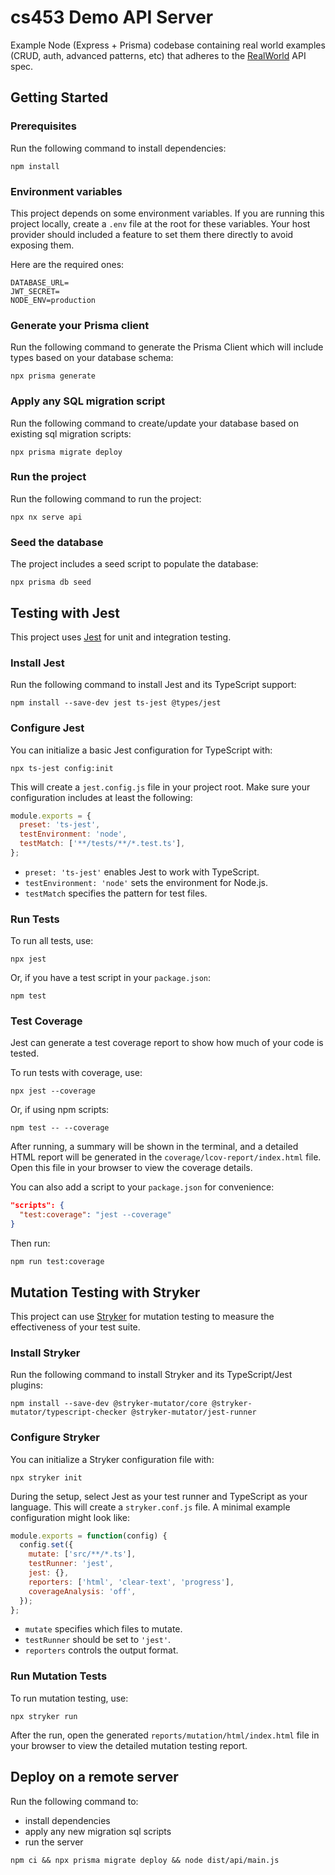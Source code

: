 # cs453 Demo API Server
Example Node (Express + Prisma) codebase containing real world examples (CRUD, auth, advanced patterns, etc) that adheres to the [RealWorld](https://github.com/gothinkster/realworld-example-apps) API spec.

## Getting Started

### Prerequisites

Run the following command to install dependencies:

```shell
npm install
```

### Environment variables

This project depends on some environment variables.
If you are running this project locally, create a `.env` file at the root for these variables.
Your host provider should included a feature to set them there directly to avoid exposing them.

Here are the required ones:

```
DATABASE_URL=
JWT_SECRET=
NODE_ENV=production
```

### Generate your Prisma client

Run the following command to generate the Prisma Client which will include types based on your database schema:

```shell
npx prisma generate
```

### Apply any SQL migration script

Run the following command to create/update your database based on existing sql migration scripts:

```shell
npx prisma migrate deploy
```

### Run the project

Run the following command to run the project:

```shell
npx nx serve api
```

### Seed the database

The project includes a seed script to populate the database:

```shell
npx prisma db seed
```

## Testing with Jest

This project uses [Jest](https://jestjs.io/) for unit and integration testing.

### Install Jest

Run the following command to install Jest and its TypeScript support:

```shell
npm install --save-dev jest ts-jest @types/jest
```

### Configure Jest

You can initialize a basic Jest configuration for TypeScript with:

```shell
npx ts-jest config:init
```

This will create a `jest.config.js` file in your project root. Make sure your configuration includes at least the following:

```js
module.exports = {
  preset: 'ts-jest',
  testEnvironment: 'node',
  testMatch: ['**/tests/**/*.test.ts'],
};
```

- `preset: 'ts-jest'` enables Jest to work with TypeScript.
- `testEnvironment: 'node'` sets the environment for Node.js.
- `testMatch` specifies the pattern for test files.

### Run Tests

To run all tests, use:

```shell
npx jest
```

Or, if you have a test script in your `package.json`:

```shell
npm test
```

### Test Coverage

Jest can generate a test coverage report to show how much of your code is tested.

To run tests with coverage, use:

```shell
npx jest --coverage
```

Or, if using npm scripts:

```shell
npm test -- --coverage
```

After running, a summary will be shown in the terminal, and a detailed HTML report will be generated in the `coverage/lcov-report/index.html` file. Open this file in your browser to view the coverage details.

You can also add a script to your `package.json` for convenience:

```json
"scripts": {
  "test:coverage": "jest --coverage"
}
```

Then run:

```shell
npm run test:coverage
```

## Mutation Testing with Stryker

This project can use [Stryker](https://stryker-mutator.io/) for mutation testing to measure the effectiveness of your test suite.

### Install Stryker

Run the following command to install Stryker and its TypeScript/Jest plugins:

```shell
npm install --save-dev @stryker-mutator/core @stryker-mutator/typescript-checker @stryker-mutator/jest-runner
```

### Configure Stryker

You can initialize a Stryker configuration file with:

```shell
npx stryker init
```

During the setup, select Jest as your test runner and TypeScript as your language. This will create a `stryker.conf.js` file. A minimal example configuration might look like:

```js
module.exports = function(config) {
  config.set({
    mutate: ['src/**/*.ts'],
    testRunner: 'jest',
    jest: {},
    reporters: ['html', 'clear-text', 'progress'],
    coverageAnalysis: 'off',
  });
};
```

- `mutate` specifies which files to mutate.
- `testRunner` should be set to `'jest'`.
- `reporters` controls the output format.

### Run Mutation Tests

To run mutation testing, use:

```shell
npx stryker run
```

After the run, open the generated `reports/mutation/html/index.html` file in your browser to view the detailed mutation testing report.

## Deploy on a remote server

Run the following command to:
- install dependencies
- apply any new migration sql scripts
- run the server

```shell
npm ci && npx prisma migrate deploy && node dist/api/main.js
```